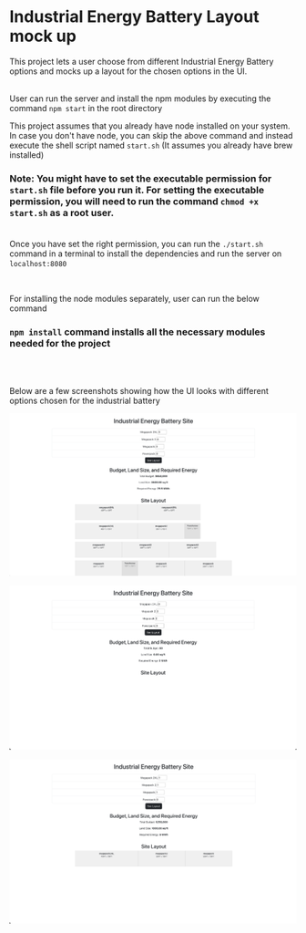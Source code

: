 # Industrial Energy Battery Layout mock up

This project lets a user choose from different Industrial Energy Battery options and mocks up a layout for the chosen options in the UI.  
<br />


User can run the server and install the npm modules by executing the command `npm start` in the root directory

This project assumes that you already have node installed on your system. In case you don't have node, you can skip the above command and instead execute the shell script named `start.sh` (It assumes you already have brew installed)<br />

### Note: You might have to set the executable permission for `start.sh` file before you run it. For setting the executable permission, you will need to run the command `chmod +x start.sh` as a root user. <br /><br />

Once you have set the right permission, you can run the `./start.sh`  command in a terminal to install the dependencies and run the server on `localhost:8080`

<br />

For installing the node modules separately, user can run the below command

### `npm install` command installs all the necessary modules needed for the project
<br />
<br />

Below are a few screenshots showing how the UI looks with different options chosen for the industrial battery

![alt text](https://github.com/architkwatra/industrial-energy-battery-site/blob/main/resources/1.png?raw=true)

![alt text](https://github.com/architkwatra/industrial-energy-battery-site/blob/main/resources/2.png?raw=true)

![alt text](https://github.com/architkwatra/industrial-energy-battery-site/blob/main/resources/3.png?raw=true)


